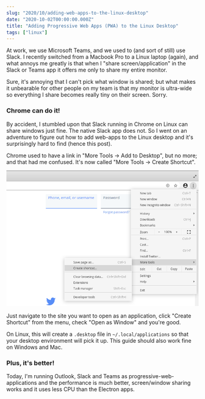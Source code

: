 ```yaml
---
slug: "2020/10/adding-web-apps-to-the-linux-desktop"
date: "2020-10-02T00:00:00.000Z"
title: "Adding Progressive Web Apps (PWA) to the Linux Desktop"
tags: ["linux"]
---
```


At work, we use Microsoft Teams, and we used to (and sort of still) use Slack. I recently switched from a Macbook Pro to a Linux laptop (again), and what annoys me greatly is that when I "share screen/application" in the Slack or Teams app it offers me only to share my entire monitor.

Sure, it's annoying that I can't pick what window is shared; but what makes it unbearable for other people on my team is that my monitor is ultra-wide so everything I share becomes really tiny on their screen. Sorry.

### Chrome can do it!

By accident, I stumbled upon that Slack running in Chrome on Linux can share windows just fine. The native Slack app does not. So I went on an adventure to figure out how to add web-apps to the Linux desktop and it's surprisingly hard to find (hence this post).

Chrome used to have a link in "More Tools -> Add to Desktop", but no more; and that had me confused. It's now called "More Tools -> Create Shortcut".

![Create Shortcut in Chrome](create-shortcut-chrome.png)

Just navigate to the site you want to open as an application, click "Create Shortcut" from the menu, check "Open as Window" and you're good.

On Linux, this will create a `.desktop` file in `~/.local/applications` so that your desktop environment will pick it up. This guide should also work fine on Windows and Mac.

### Plus, it's better!

Today, I'm running Outlook, Slack and Teams as progressive-web-applications and the performance is much better, screen/window sharing works and it uses less CPU than the Electron apps.
